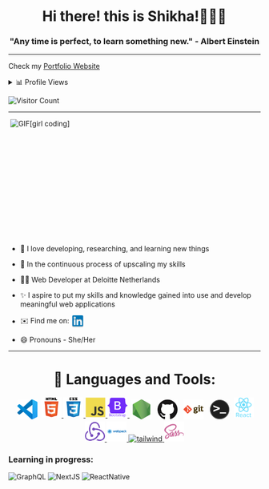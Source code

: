 <h1 align="center"> Hi there! this is Shikha!👩‍💻👋 </h1>
<h3 align="center"> "Any time is perfect, to learn something new." - Albert Einstein</h3>

---

  Check my [Portfolio Website](https://shikhasingh-portfolio.netlify.app/)
  
  <details>
<summary>📊 Profile Views</summary>
</details>
  
 ![Visitor Count](https://profile-counter.glitch.me/{geekshikha}/count.svg)
  


<hr/>

<img align="right" alt="GIF[girl coding]" src="https://user-images.githubusercontent.com/79321645/155501197-2ea60104-a5cc-41de-9340-c17869fd14f3.gif" width="500" height="250"/>

- 💙 I love developing, researching, and learning new things                                  

- 🤹 In the continuous process of upscaling my skills

- 👩‍💻 Web Developer at Deloitte Netherlands

- ✨ I aspire to put my skills and knowledge gained into use and develop meaningful web applications
  
-  ✉️ Find me on:  [<img alt="LinkedIn" align="center" height="25px" width="25px" src="https://github.com/geekshikha/MyPortfolio/blob/main/src/assets/li.png?raw=true" />](https://www.linkedin.com/in/shikha-singh-47b574a4/)
-  😄 Pronouns - She/Her


<hr/>


<h1 align="center">🧰 Languages and Tools:</h1>




  <p align="center"> 
<img src="https://raw.githubusercontent.com/github/explore/80688e429a7d4ef2fca1e82350fe8e3517d3494d/topics/visual-studio-code/visual-studio-code.png" alt="VS Code" height="40" style="vertical-align:top; margin:4px">
<a href="https://www.w3.org/html/" target="_blank"> <img src="https://raw.githubusercontent.com/devicons/devicon/master/icons/html5/html5-original-wordmark.svg" alt="html5" width="40" height="40"/> </a> 
<a href="https://www.w3schools.com/css/" target="_blank"> <img src="https://raw.githubusercontent.com/devicons/devicon/master/icons/css3/css3-original-wordmark.svg" alt="css3" width="40" height="40"/> </a>
<a href="https://developer.mozilla.org/en-US/docs/Web/JavaScript" target="_blank"> <img src="https://raw.githubusercontent.com/devicons/devicon/master/icons/javascript/javascript-original.svg" alt="javascript" width="40" height="40"/> </a>
<a href="https://getbootstrap.com" target="_blank"> <img src="https://raw.githubusercontent.com/devicons/devicon/master/icons/bootstrap/bootstrap-plain-wordmark.svg" alt="bootstrap" width="40" height="40"/> </a> 
<img src="https://raw.githubusercontent.com/github/explore/80688e429a7d4ef2fca1e82350fe8e3517d3494d/topics/nodejs/nodejs.png" alt="NodeJS" height="40" style="vertical-align:top; margin:4px">
<img src="https://raw.githubusercontent.com/github/explore/78df643247d429f6cc873026c0622819ad797942/topics/github/github.png" alt="Github" height="40" style="vertical-align:top; margin:4px">
<img src="https://raw.githubusercontent.com/github/explore/80688e429a7d4ef2fca1e82350fe8e3517d3494d/topics/git/git.png" alt="Git" height="40" style="vertical-align:top; margin:4px">
<img src="https://raw.githubusercontent.com/github/explore/80688e429a7d4ef2fca1e82350fe8e3517d3494d/topics/terminal/terminal.png" alt="Terminal" height="40" style="vertical-align:top; margin:4px">
<a href="https://reactjs.org/" target="_blank"> <img src="https://raw.githubusercontent.com/devicons/devicon/master/icons/react/react-original-wordmark.svg" alt="react" width="40" height="40"/> </a> 
<a href="https://redux.js.org" target="_blank"> <img src="https://raw.githubusercontent.com/devicons/devicon/master/icons/redux/redux-original.svg" alt="redux" width="40" height="40"/> </a> 
<a href="https://webpack.js.org" target="_blank"> <img src="https://raw.githubusercontent.com/devicons/devicon/d00d0969292a6569d45b06d3f350f463a0107b0d/icons/webpack/webpack-original-wordmark.svg" alt="webpack" width="40" height="40"/> </a>
   <a href="https://tailwindcss.com/" target="_blank"> <img src="https://www.vectorlogo.zone/logos/tailwindcss/tailwindcss-icon.svg" alt="tailwind" width="40" height="40"/> </a>
<a href="https://sass-lang.com" target="_blank"> <img src="https://raw.githubusercontent.com/devicons/devicon/master/icons/sass/sass-original.svg" alt="sass" width="40" height="40"/> </a> 
</p>



<h3>Learning in progress: </h3>


![GraphQL](https://img.shields.io/badge/-GraphQL-E10098?style=flat-square&logo=graphql)
![NextJS](https://img.shields.io/badge/-Next.js-000000?style=flat-square&logo=next.js)
![ReactNative](https://img.shields.io/badge/-ReactNative.js-0081CB?style=flat-square&logo=reactNative.js)

 
